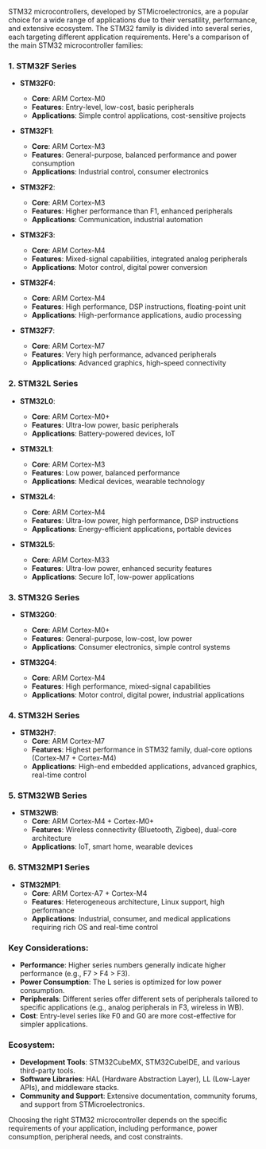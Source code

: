 STM32 microcontrollers, developed by STMicroelectronics, are a popular choice for a wide range of applications due to their versatility, performance, and extensive ecosystem. The STM32 family is divided into several series, each targeting different application requirements. Here's a comparison of the main STM32 microcontroller families:

### 1. **STM32F Series**
- **STM32F0**: 
  - **Core**: ARM Cortex-M0
  - **Features**: Entry-level, low-cost, basic peripherals
  - **Applications**: Simple control applications, cost-sensitive projects

- **STM32F1**: 
  - **Core**: ARM Cortex-M3
  - **Features**: General-purpose, balanced performance and power consumption
  - **Applications**: Industrial control, consumer electronics

- **STM32F2**: 
  - **Core**: ARM Cortex-M3
  - **Features**: Higher performance than F1, enhanced peripherals
  - **Applications**: Communication, industrial automation

- **STM32F3**: 
  - **Core**: ARM Cortex-M4
  - **Features**: Mixed-signal capabilities, integrated analog peripherals
  - **Applications**: Motor control, digital power conversion

- **STM32F4**: 
  - **Core**: ARM Cortex-M4
  - **Features**: High performance, DSP instructions, floating-point unit
  - **Applications**: High-performance applications, audio processing

- **STM32F7**: 
  - **Core**: ARM Cortex-M7
  - **Features**: Very high performance, advanced peripherals
  - **Applications**: Advanced graphics, high-speed connectivity

### 2. **STM32L Series**
- **STM32L0**: 
  - **Core**: ARM Cortex-M0+
  - **Features**: Ultra-low power, basic peripherals
  - **Applications**: Battery-powered devices, IoT

- **STM32L1**: 
  - **Core**: ARM Cortex-M3
  - **Features**: Low power, balanced performance
  - **Applications**: Medical devices, wearable technology

- **STM32L4**: 
  - **Core**: ARM Cortex-M4
  - **Features**: Ultra-low power, high performance, DSP instructions
  - **Applications**: Energy-efficient applications, portable devices

- **STM32L5**: 
  - **Core**: ARM Cortex-M33
  - **Features**: Ultra-low power, enhanced security features
  - **Applications**: Secure IoT, low-power applications

### 3. **STM32G Series**
- **STM32G0**: 
  - **Core**: ARM Cortex-M0+
  - **Features**: General-purpose, low-cost, low power
  - **Applications**: Consumer electronics, simple control systems

- **STM32G4**: 
  - **Core**: ARM Cortex-M4
  - **Features**: High performance, mixed-signal capabilities
  - **Applications**: Motor control, digital power, industrial applications

### 4. **STM32H Series**
- **STM32H7**: 
  - **Core**: ARM Cortex-M7
  - **Features**: Highest performance in STM32 family, dual-core options (Cortex-M7 + Cortex-M4)
  - **Applications**: High-end embedded applications, advanced graphics, real-time control

### 5. **STM32WB Series**
- **STM32WB**: 
  - **Core**: ARM Cortex-M4 + Cortex-M0+
  - **Features**: Wireless connectivity (Bluetooth, Zigbee), dual-core architecture
  - **Applications**: IoT, smart home, wearable devices

### 6. **STM32MP1 Series**
- **STM32MP1**: 
  - **Core**: ARM Cortex-A7 + Cortex-M4
  - **Features**: Heterogeneous architecture, Linux support, high performance
  - **Applications**: Industrial, consumer, and medical applications requiring rich OS and real-time control

### Key Considerations:
- **Performance**: Higher series numbers generally indicate higher performance (e.g., F7 > F4 > F3).
- **Power Consumption**: The L series is optimized for low power consumption.
- **Peripherals**: Different series offer different sets of peripherals tailored to specific applications (e.g., analog peripherals in F3, wireless in WB).
- **Cost**: Entry-level series like F0 and G0 are more cost-effective for simpler applications.

### Ecosystem:
- **Development Tools**: STM32CubeMX, STM32CubeIDE, and various third-party tools.
- **Software Libraries**: HAL (Hardware Abstraction Layer), LL (Low-Layer APIs), and middleware stacks.
- **Community and Support**: Extensive documentation, community forums, and support from STMicroelectronics.

Choosing the right STM32 microcontroller depends on the specific requirements of your application, including performance, power consumption, peripheral needs, and cost constraints.
